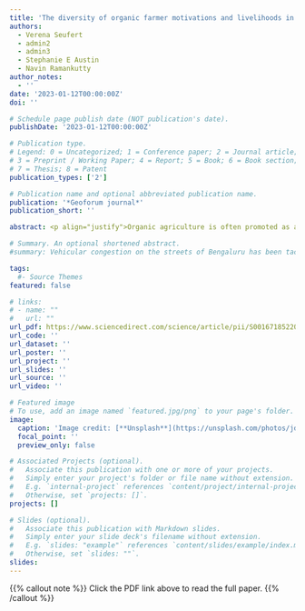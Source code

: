 ```yaml
---
title: 'The diversity of organic farmer motivations and livelihoods in the Global South–A case study in Kerala, India'
authors:
  - Verena Seufert
  - admin2
  - admin3
  - Stephanie E Austin
  - Navin Ramankutty
author_notes:
  - ''
date: '2023-01-12T00:00:00Z'
doi: ''

# Schedule page publish date (NOT publication's date).
publishDate: '2023-01-12T00:00:00Z'

# Publication type.
# Legend: 0 = Uncategorized; 1 = Conference paper; 2 = Journal article;
# 3 = Preprint / Working Paper; 4 = Report; 5 = Book; 6 = Book section;
# 7 = Thesis; 8 = Patent
publication_types: ['2']

# Publication name and optional abbreviated publication name.
publication: '*Geoforum journal*'
publication_short: ''

abstract: <p align="justify">Organic agriculture is often promoted as a means to achieve sustainable agriculture and livelihoods. Yet, the evidence is mixed on the outcomes of organic adoption. We conducted a case study in the South Indian state of Kerala to understand farmer motivations to adopt organic agriculture, their livelihood characteristics, and outcomes of adoption. To do so, we designed a conceptual framework bringing together key constructs from the theory of planned behaviour and the sustainable livelihoods framework. Focusing on the two districts of Thrissur and Wayanad, our work is informed by semi-structured interviews and focus groups with organic and conventional farmers and key informants. Based on this study, we developed a typology of organic farmers that we found to be analytically powerful - three core groups were identified -- wealthy “hobby farmers”; poorer “non-certified farmers”; and middle class “export farmers”. Our study revealed that these organic farmer types differ not only in their livelihood characteristics, but also in their motivations for adopting organic agriculture, as well as in their satisfaction with organic agriculture as a livelihood strategy. We found that the perceived success of organic agriculture in Kerala depends both on who adopts it and why. These differences have important policy implications. In Kerala, we suggest that policy support for organic agriculture should primarily target non-certified farmers who are poorer and ideologically committed to it, but should also address the concerns of export farmers who are more likely to persist with organic farming under favourable economic conditions. More broadly, our study shows that for states and non-profits to better support organic agriculture, nuanced understandings of the farmers involved are required.</p>

# Summary. An optional shortened abstract.
#summary: Vehicular congestion on the streets of Bengaluru has been tackled, since the late 1990s at least, through a hybrid coalition of actors, technologies, norms, and discourses that have political consequences.

tags:
  #- Source Themes
featured: false

# links:
# - name: ""
#   url: ""
url_pdf: https://www.sciencedirect.com/science/article/pii/S0016718522002548
url_code: ''
url_dataset: ''
url_poster: ''
url_project: ''
url_slides: ''
url_source: ''
url_video: ''

# Featured image
# To use, add an image named `featured.jpg/png` to your page's folder.
image:
  caption: 'Image credit: [**Unsplash**](https://unsplash.com/photos/jdD8gXaTZsc)'
  focal_point: ''
  preview_only: false

# Associated Projects (optional).
#   Associate this publication with one or more of your projects.
#   Simply enter your project's folder or file name without extension.
#   E.g. `internal-project` references `content/project/internal-project/index.md`.
#   Otherwise, set `projects: []`.
projects: []

# Slides (optional).
#   Associate this publication with Markdown slides.
#   Simply enter your slide deck's filename without extension.
#   E.g. `slides: "example"` references `content/slides/example/index.md`.
#   Otherwise, set `slides: ""`.
slides:
---
```


{{% callout note %}}
Click the PDF link above to read the full paper.
{{% /callout %}}